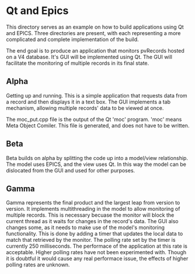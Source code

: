 # Qt and Epics

This directory serves as an example on how to build applications using 
Qt and EPICS. Three directories are present, with each representing a
more complicated and complete implementation of the build.

The end goal is to produce an application that monitors pvRecords hosted
on a V4 database. It's GUI will be implemented using Qt. The GUI will
facilitate the monitoring of multiple records in its final state.

## Alpha

Getting up and running. This is a simple application that requests data 
from a record and then displays it in a text box.
The GUI implements a tab mechanism, allowing multiple records' data to be 
viewed at once.

The moc\_put.cpp file is the output of the Qt 'moc' program. 'moc' means
Meta Object Comiler. This file is generated, and does not have to be written.

## Beta

Beta builds on alpha by splitting the code up into a model/view relationship.
The model uses EPICS, and the view uses Qt. In this way the model can be 
dislocated from the GUI and used for other purposes.

## Gamma

Gamma represents the final product and the largest leap from version to version. 
It implements multithreading in the model to allow monitoring of multiple records.
This is necessary becuase the monitor will block the current thread as it waits
for changes in the record's data.
The GUI also changes some, as it needs to make use of the model's monitoring 
functionality. This is done by adding a timer that updates the local data
to match that retrieved by the monitor. The polling rate set by the timer is 
currently 250 milliseconds. The performace of the application at this rate
is acceptable. Higher polling rates have not been experimented with. Though 
it is doubtful it would cause any real performace issue, the effects of higher 
polling rates are unknown.
